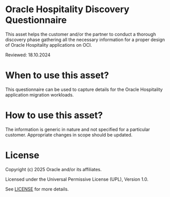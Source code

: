 # Oracle Hospitality Discovery Questionnaire

This asset helps the customer and/or the partner to conduct a thorough discovery phase gathering all the necessary information for a proper design of Oracle Hospitality applications on OCI.

Reviewed: 18.10.2024

# When to use this asset?

This questionnaire can be used to capture details for the Oracle Hospitality application migration workloads.

# How to use this asset?

The information is generic in nature and not specified for a particular customer. Appropriate changes in scope should be updated.

# License

Copyright (c) 2025 Oracle and/or its affiliates.

Licensed under the Universal Permissive License (UPL), Version 1.0.

See [LICENSE](LICENSE) for more details.




